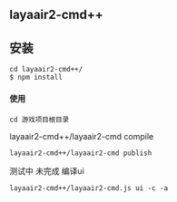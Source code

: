 ## layaair2-cmd++


## 安装
```
cd layaair2-cmd++/
$ npm install
```


#### 使用
```
cd 游戏项目根目录
```
layaair2-cmd++/layaair2-cmd compile
```
layaair2-cmd++/layaair2-cmd publish 
```
测试中 未完成 编译ui
```
layaair2-cmd++/layaair2-cmd.js ui -c -a





